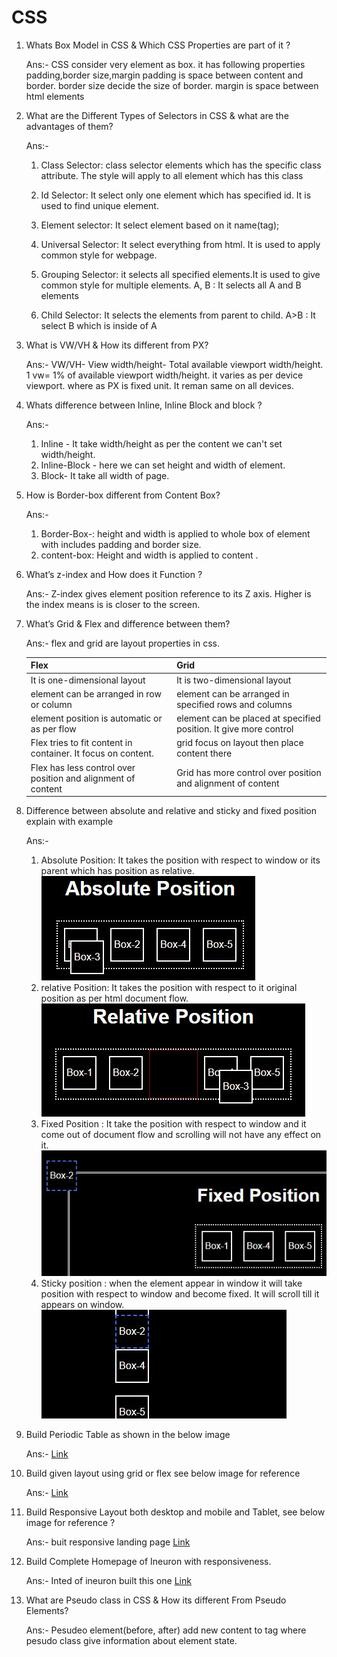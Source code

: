 # CSS

1. Whats Box Model in CSS & Which CSS Properties are part of it ?

    Ans:- CSS consider very element as box. it has following properties padding,border size,margin
    padding is space between content and border. border size decide the size of border. margin is space between html elements 

2.  What are the Different Types of Selectors in CSS & what are the advantages of them?

    Ans:-  
    1. Class Selector: class selector elements which has the specific class attribute. The style will apply to all element which has this class

    2. Id Selector: It select only one element which has specified id. It is used to find unique element.

    3. Element selector: It select element based on it name(tag);

    4. Universal Selector: It select everything from html. It is used to apply common style for webpage. 
    

    5. Grouping Selector: it selects all specified elements.It is used to give common style for multiple elements. A, B : It selects all A and B elements

    6. Child Selector: It selects the elements from parent to child.
    A>B : It select B which is inside of A

3.  What is VW/VH & How its different from PX?

    Ans:-  VW/VH- View width/height- Total available viewport width/height. 1 vw= 1% of available viewport width/height. it varies as per device viewport. where as PX is fixed unit. It reman same on all devices.

4.  Whats difference between Inline, Inline Block and block ?

    Ans:-  
    1.  Inline - It take width/height as per the content we can't set width/height.
    2.  Inline-Block - here we can set height and width of element.
    3. Block- It take all width of page.


5.  How is Border-box different from Content Box?

    Ans:- 
    1. Border-Box-: height and width is applied to whole box of element with includes padding and border size.
    2. content-box: Height and width is applied to content .

6.  What’s z-index and How does it Function ?

    Ans:- Z-index gives element position reference to its Z axis. Higher is the index means is is closer to the screen.

7.  What’s Grid & Flex and difference between them?

    Ans:- 
    flex and grid are layout properties in css.
    
    |Flex |Grid  |
    |:--- | :--- | 
    |It is one-dimensional layout| It is two-dimensional layout|
    |element can be arranged in row or column| element can be arranged in specified rows and columns|
    |element position is automatic or as per flow | element can be placed at specified position. It give more control|
    |Flex tries to fit content in container. It focus on content. | grid focus on layout then place content there|
    |Flex has less control over position and alignment of content | Grid has more control over position and alignment of content|

 

8.  Difference between absolute and relative and sticky and fixed position explain with
example

    Ans:- 
    1. Absolute Position: It takes the position with respect to window or its parent which has position as relative. 
    ![](ab.JPG)
    2. relative Position: It takes the position with respect to it original position as per html document flow.
    ![](re.JPG)
    3. Fixed Position : It take the position with respect to window and it come out of document flow and scrolling will not have any effect on it.
    ![](f.JPG)
    4. Sticky position : when the element appear in window it will take position with respect to window and become fixed. It will scroll till it appears on window. 
    ![](sti.JPG)

       

9.  Build Periodic Table as shown in the below image

    Ans:- [Link](perodictable.html)

10.  Build given layout using grid or flex see below image for reference

     Ans:- [Link](q9.html)

11.  Build Responsive Layout both desktop and mobile and Tablet, see below image for
reference ?
    
     Ans:- buit responsive landing page  [Link](https://ui-design-project-apjcr.netlify.app/ch-15-huddle-landing-page/)

12. Build Complete Homepage of Ineuron  with responsiveness. 

    Ans:- Inted of ineuron built this one [Link](https://ui-design-project-apjcr.netlify.app/ch-14-clipboard-landing/)

13. What are Pseudo class in CSS & How its different From Pseudo Elements?

    Ans:-  Pesudeo element(before, after) add new content to tag where pesudo class give information about element state.


